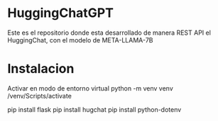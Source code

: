 # HuggingChatGPT
Este es el repositorio donde esta desarrollado de manera REST API el HuggingChat, con el modelo de META-LLAMA-7B

# Instalacion
Activar en modo de entorno virtual
python -m venv venv
/venv/Scripts/activate

pip install flask
pip install hugchat
pip install python-dotenv
